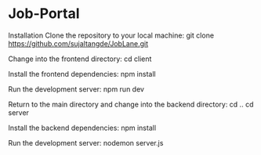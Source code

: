 # Job-Portal

Installation
Clone the repository to your local machine:
git clone https://github.com/sujaltangde/JobLane.git 

Change into the frontend directory:
cd client

Install the frontend dependencies:
npm install

Run the development server:
npm run dev

Return to the main directory and change into the backend directory:
cd ..
cd server

Install the backend dependencies:
npm install

Run the development server:
nodemon server.js
